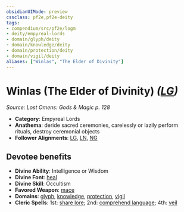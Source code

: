 ```yaml
---
obsidianUIMode: preview
cssclass: pf2e,pf2e-deity
tags:
- compendium/src/pf2e/logm
- deity/empyreal-lords
- domain/glyph/deity
- domain/knowledge/deity
- domain/protection/deity
- domain/vigil/deity
aliases: ["Winlas", "The Elder of Divinity"]
---
```

# Winlas (The Elder of Divinity) *([LG](/rules/traits/lawful-goo-b1.md))*  
*Source: Lost Omens: Gods & Magic p. 128*  

- **Category**: Empyreal Lords
- **Anathema**: deride sacred ceremonies, carelessly or lazily perform rituals, destroy ceremonial objects
- **Follower Alignments**: [LG](/rules/traits/lawful-goo-b1.md), [LN](/rules/traits/lawful-neutral-b1.md), [NG](/rules/traits/neutral-good-b1.md)

## Devotee benefits

- **Divine Ability**: Intelligence or Wisdom
- **Divine Font**: [heal](/compendium/spells/heal.md)
- **Divine Skill**: Occultism
- **Favored Weapon**: [mace](/compendium/equipment/items/mace.md)
- **Domains**: [glyph](/compendium/setting/domains.md#Glyph), [knowledge](/compendium/setting/domains.md#Knowledge), [protection](/compendium/setting/domains.md#Protection), [vigil](/compendium/setting/domains.md#Vigil)
- **Cleric Spells**: 1st: [share lore](/compendium/spells/share-lore-logm.md); 2nd: [comprehend language](/compendium/spells/comprehend-language.md); 4th: [veil](/compendium/spells/veil.md)